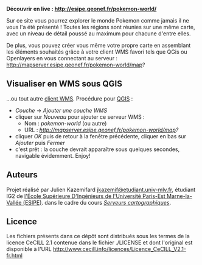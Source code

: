 
**Découvrir en live : http://esipe.geonef.fr/pokemon-world/**

Sur ce site vous pourrez explorer le monde Pokemon comme jamais il ne vous l'a
été présenté ! Toutes les régions sont réunies sur une même carte, avec un
niveau de détail poussé au maximum pour chacune d'entre elles.

De plus, vous pouvez créer vous même votre propre carte en assemblant
les éléments souhaités grâce à votre client WMS favori tels que QGis ou
Openlayers en vous connectant au serveur : http://mapserver.esipe.geonef.fr/pokemon-world/map?


Visualiser en WMS sous QGIS
---------------------------

...ou tout autre [client WMS](http://fr.wikipedia.org/wiki/Web_Map_Service).
Procédure pour [QGIS](http://www.qgis.org/fr/site/) :

 * *Couche* -> *Ajouter une couche WMS*
 * cliquer sur *Nouveau* pour ajouter ce serveur WMS :
   * Nom : *pokemon-world* (ou autre)
   * URL : *http://mapserver.esipe.geonef.fr/pokemon-world/map?*
 * cliquer *OK* puis de retour à la fenêtre précédente, cliquer en bas sur *Ajouter* puis *Fermer*
 * c'est prêt : la couche devrait apparaître sous quelques secondes, navigable évidemment. Enjoy!


Auteurs
-------

Projet réalisé par Julien Kazemifard <jkazemif@etudiant.univ-mlv.fr>,
étudiant IG2 de
[l'École Supérieure D'Ingénieurs de l'Université Paris-Est Marne-la-Vallée (ESIPE)](http://esipe.u-pem.fr/).
dans le cadre du cours *[Serveurs cartographiques](http://www.geonef.fr/doc/cours/mapserver-et-wms/)*.


Licence
-------

Les fichiers présents dans ce dépôt sont distribués sous les termes de
la licence CeCILL 2.1 contenue dans le fichier ./LICENSE et dont l'original
est disponible à l'URL http://www.cecill.info/licences/Licence_CeCILL_V2.1-fr.html
